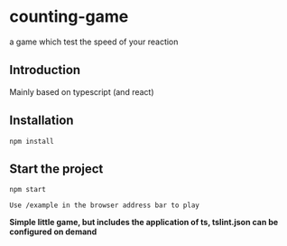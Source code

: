 # counting-game

a game which test the speed of your reaction 

## Introduction

Mainly based on typescript (and react)


## Installation

```
npm install
```

## Start the project

```
npm start

Use /example in the browser address bar to play
```



**Simple little game, but includes the application of ts, tslint.json can be configured on demand**



